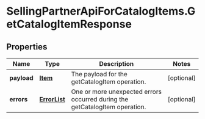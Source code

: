 # SellingPartnerApiForCatalogItems.GetCatalogItemResponse

## Properties
Name | Type | Description | Notes
------------ | ------------- | ------------- | -------------
**payload** | [**Item**](Item.md) | The payload for the getCatalogItem operation. | [optional] 
**errors** | [**ErrorList**](ErrorList.md) | One or more unexpected errors occurred during the getCatalogItem operation. | [optional] 


